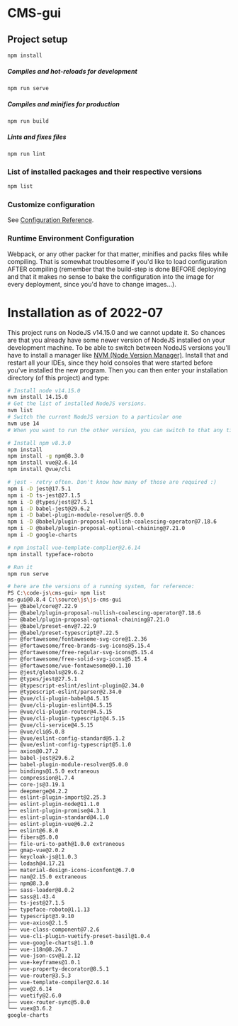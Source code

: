 # CMS-gui

## Project setup

```
npm install
```

##### Compiles and hot-reloads for development

```
npm run serve
```

##### Compiles and minifies for production

```
npm run build
```

##### Lints and fixes files

```
npm run lint
```

### List of installed packages and their respective versions

```bash
npm list
```

### Customize configuration

See [Configuration Reference](https://cli.vuejs.org/config/).

### Runtime Environment Configuration

Webpack, or any other packer for that matter, minifies and packs files while compiling.
That is somewhat troublesome if you'd like to load configuration AFTER compiling (remember that the build-step is done BEFORE deploying and that it makes no sense to bake the configuration into the image for every deployment, since you'd have to change images...).

# Installation as of 2022-07
This project runs on NodeJS v14.15.0 and we cannot update it.
So chances are that you already have some newer version of NodeJS installed on your development machine.
To be able to switch between NodeJS versions you'll have to install a manager like [NVM (Node Version Manager)](https://github.com/coreybutler/nvm-windows).
Install that and restart all your IDEs, since they hold consoles that were started before you've installed the new program.
Then you can then enter your installation directory (of this project) and type:
```bash
# Install node v14.15.0
nvm install 14.15.0
# Get the list of installed NodeJS versions.
nvm list
# Switch the current NodeJS version to a particular one
nvm use 14
# When you want to run the other version, you can switch to that any time in a similar way.

# Install npm v8.3.0
npm install
npm install -g npm@8.3.0
npm install vue@2.6.14
npm install @vue/cli

# jest - retry often. Don't know how many of those are required :)
npm i -D jest@17.5.1
npm i -D ts-jest@27.1.5
npm i -D @types/jest@27.5.1
npm i -D babel-jest@29.6.2
npm i -D babel-plugin-module-resolver@5.0.0
npm i -D @babel/plugin-proposal-nullish-coalescing-operator@7.18.6
npm i -D @babel/plugin-proposal-optional-chaining@7.21.0
npm i -D google-charts

# npm install vue-template-complier@2.6.14
npm install typeface-roboto

# Run it
npm run serve

# here are the versions of a running system, for reference:
PS C:\code-js\cms-gui> npm list
ms-gui@0.8.4 C:\source\js\js-cms-gui
├── @babel/core@7.22.9
├── @babel/plugin-proposal-nullish-coalescing-operator@7.18.6
├── @babel/plugin-proposal-optional-chaining@7.21.0
├── @babel/preset-env@7.22.9
├── @babel/preset-typescript@7.22.5
├── @fortawesome/fontawesome-svg-core@1.2.36
├── @fortawesome/free-brands-svg-icons@5.15.4
├── @fortawesome/free-regular-svg-icons@5.15.4
├── @fortawesome/free-solid-svg-icons@5.15.4
├── @fortawesome/vue-fontawesome@0.1.10
├── @jest/globals@29.6.2
├── @types/jest@27.5.1
├── @typescript-eslint/eslint-plugin@2.34.0
├── @typescript-eslint/parser@2.34.0
├── @vue/cli-plugin-babel@4.5.15
├── @vue/cli-plugin-eslint@4.5.15
├── @vue/cli-plugin-router@4.5.15
├── @vue/cli-plugin-typescript@4.5.15
├── @vue/cli-service@4.5.15
├── @vue/cli@5.0.8
├── @vue/eslint-config-standard@5.1.2
├── @vue/eslint-config-typescript@5.1.0
├── axios@0.27.2
├── babel-jest@29.6.2
├── babel-plugin-module-resolver@5.0.0
├── bindings@1.5.0 extraneous
├── compression@1.7.4
├── core-js@3.19.1
├── deepmerge@4.2.2
├── eslint-plugin-import@2.25.3
├── eslint-plugin-node@11.1.0
├── eslint-plugin-promise@4.3.1
├── eslint-plugin-standard@4.1.0
├── eslint-plugin-vue@6.2.2
├── eslint@6.8.0
├── fibers@5.0.0
├── file-uri-to-path@1.0.0 extraneous
├── gmap-vue@2.0.2
├── keycloak-js@11.0.3
├── lodash@4.17.21
├── material-design-icons-iconfont@6.7.0
├── nan@2.15.0 extraneous
├── npm@8.3.0
├── sass-loader@8.0.2
├── sass@1.43.4
├── ts-jest@27.1.5
├── typeface-roboto@1.1.13
├── typescript@3.9.10
├── vue-axios@2.1.5
├── vue-class-component@7.2.6
├── vue-cli-plugin-vuetify-preset-basil@1.0.4
├── vue-google-charts@1.1.0
├── vue-i18n@8.26.7
├── vue-json-csv@1.2.12
├── vue-keyframes@1.0.1
├── vue-property-decorator@8.5.1
├── vue-router@3.5.3
├── vue-template-compiler@2.6.14
├── vue@2.6.14
├── vuetify@2.6.0
├── vuex-router-sync@5.0.0
└── vuex@3.6.2
google-charts
```
